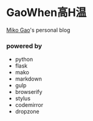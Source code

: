 # GaoWhen高H温

[Miko Gao](https://twitter.com/gaowhen)'s personal blog

### powered by

* python
* flask
* mako
* markdown
* gulp
* browserify
* stylus
* codemirror
* dropzone